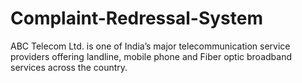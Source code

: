 # Complaint-Redressal-System
 ABC Telecom Ltd. is one of India’s major telecommunication service providers offering landline, mobile phone and Fiber optic broadband services across the country.
